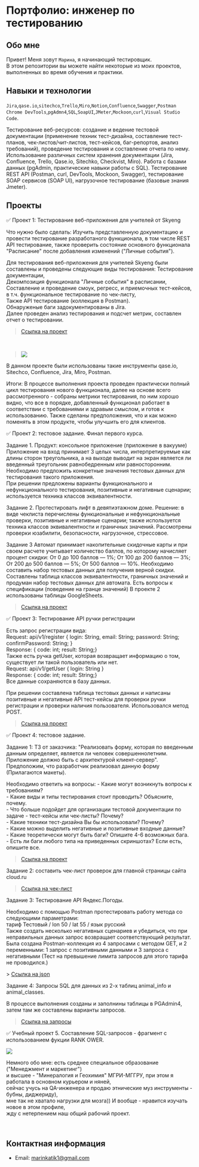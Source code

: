 # Портфолио: инженер по тестированию

## Обо мне 

Привет! Меня зовут ``Марина``, я начинающий тестировщик. <br>
В этом репозитории вы можете найти некоторые из моих проектов, выполненных во время обучения и практики.
<br>

## Навыки и технологии
  
``Jira``,``qase.io``,``sitechco``,``Trello``,``Miro``,``Notion``,``Confluence``,``Swagger``,``Postman``<br>
``Chrome DevTools``,``pgAdmn4``,``SQL``,``SoapUI``,``JMeter``,``Mockoon``,``curl``,``Visual Studio Code``.

<p>Тестирование веб-ресурсов: создание и ведение тестовой документации (применение техник тест-дизайна, составление тест-планов, чек-листов/чит-листов, тест-кейсов, баг-репортов,  
анализ требований), проведение тестирования и составление отчета по нему. Использование различных систем хранения документации (Jira, Confluence, Trello, Qase.io, Sitechko, Checkvist, Miro). Работа с базами данных (pgAdmin, практические навыки работы с SQL). Тестирование REST API (Postman, curl, DevTools, Mockoon, Swagger), тeстирование SOAP сервисов (SOAP UI), нагрузочное тестирование (базовые знания Jmeter).</p>

## Проекты

<p> ✅ Проект 1: Тестирование веб-приложения для учителей от Skyeng</p>
<p> Что нужно было сделать: Изучить представленную документацию и провести тестирование разработаного функционала, в том числе REST API тестирование, также проверить состояние основного функционала "Расписание" после добавления изменений ("Личные события").</p>
  
<p> Для тестирования веб-приложения для учителей Skyeng были составлены и проведены следующие виды тестирования:  
Тестирование документации,<br>
Декомпозиция функционала "Личные события" в расписании,<br>
Составление и проведение смоук, регресс, и приемочных тест-кейсов, в т.ч. функциональное тестирование по чек-листу,<br>
Также API тестирование (коллекция в Postman).<br>
Обнаруженые баги задокументированы в Jira.<br>
Далее проведен анализ тестирования и подсчет метрик, составлен отчет о тестировании.<p> 
  
> <a href="https://drive.google.com/file/d/1da3oor3WYHxpcSvdFGXv3wsmRWfvfwNv/view?usp=sharing">Ссылка на проект</a>
  <br> 
  
> <a href="http://joxi.ru/5mdXdYGiJKdXPm" target="_blank"><img src="http://dl3.joxi.net/drive/2023/06/11/0040/0046/2662446/46/61803f89ed.jpg"></a>
  
  В данном проекте были использованы такие инструменты qase.io, Sitechco, Confluence, Jira, Miro, Postman.
   
<p>Итоги: В процессе выполнения проекта проведен практически полный цикл тестирования нового функционала, далее на основе всего рассмотренного - собраны метрики тестирования, по ним хорошо видно, что все в порядке, добавленный функционал работает в соответствии с требованиями и здравым смыслом, и готов к использованию. Также сделаны предположения, что и как можно поменять в этом продукте, чтобы улучшить его для клиентов.</p>
 
<p> ✅ Проект 2: тестовое задание. Финал первого курса.</p>
  
<p> Задание 1.
Продукт: консольное приложение (приложение в вакууме) Приложение на вход принимает 3 целых  
числа, интерпретируемые как длины сторон треугольника, а на выходе выводит на экран является  
ли введенный треугольник равнобедренным или равносторонним. Необходимо предложить конкретные  
значения тестовых данных для тестирования такого приложения.<br>  
При решении предложены варианты функционального и нефункционального тестирования, позитивные  
и негативные сценарии; используется техника классов эквивалентности.<p> 
<p> Задание 2.
Протестировать лифт в девятиэтажном доме.
Решение: в виде чеклиста перечислены функциональные и нефункциональные проверки, позитивные  
и негативные сценарии;  
также используется техника классов эквивалентности и граничных значений.  
Рассмотрены проверки юзабилити, безопасности, нагрузочное, стрессовое.<p> 
<p> Задание 3
Автомат принимает накопительные скидочные карты и при своем расчете учитывает количество баллов,  
по которому начисляет процент скидки: От 0 до 100 баллов — 1%; От 100 до 200 баллов — 3%; От 200  
до 500 баллов — 5%; От 500 баллов — 10%.  
Необходимо составить набор тестовых данных для получения верной скидки.  
Составлены таблица классов эквивалентности, граничных значений и продуман набор тестовых данных  
для автомата. Есть вопросы к спецификации (поведение на гранце значений)  
В проекте 2 использованы таблицы GoogleSheets.<p> 

> <a href="https://docs.google.com/spreadsheets/d/1jfKwhkquWbE7_dQqD8cMBaIP__iH8oorEdi0fFqd4OU/edit?usp=sharing">Ссылка на проект</a>
 
<p> ✅ Проект 3: Тестирование API ручки регистрации</p>
Есть запрос регистрации вида:<br>
Request: api/v1/register { login: String, email: String; password: String; confirmPassword: String; }<br>
Response: { code: int; result: String;}<br>
Также есть ручка getUser, которая возвращает информацию о том, существует ли такой пользователь или нет.<br>
Request: api/v1/getUser { login: String }<br>  
Response: { code: int; result: String;}<br> 
Все данные сохраняются в базу данных.<br>
<p>При решении составлена таблица тестовых данных и написаны позитивные и негативные API тест-кейсы  
для проверки ручки регистрации и проверки наличия пользователя. Использовался метод POST.<p>
  
> <a href="https://docs.google.com/document/d/1ferj8KTPhcAywfzWGJXslt9pD3iZE9ZJlgDljWiMJ8w/edit?usp=sharing">Ссылка на проект</a>

<p> ✅ Проект 4: тестовое задание.</p> 
<p>Задание 1: ТЗ от заказчика: "Реализовать форму, которая по введенным данным определяет,  
является ли человек совершеннолетним. Приложение должно быть с архитектурой клиент-сервер".  
Предположим, что разработчик реализовал данную форму (Прилагаются макеты).<p>
<p>Необходимо ответить на вопросы:
- Какие могут возникнуть вопросы к требованиям?<br>
- Какие виды и типы тестирования стоит проводить? Объясните, почему.<br>
- Что больше подойдет для организации тестовой документации по задаче - тест-кейсы или чек-листы? Почему?<br>
- Какие техники тест-дизайна Вы бы использовали? Почему?<br>
- Какие можно выделить негативные и позитивные входные данные?<br>
- Какие теоретически могут быть баги? Опишите 4-6 возможных бага.<br>
- Есть ли баги любого типа на приведенных скриншотах? Если есть, опишите все.<p>
    
> <a href="https://docs.google.com/document/d/16yw7E1QuKPFj3NTT_GyH4yrXfqb6nIrGWOs5_CSo8Is/edit?usp=sharing">Ссылка на проект</a>
  
Задание 2:  cоставить чек-лист проверок для главной страницы сайта cloud.ru</p> 
  
> <a href="https://docs.google.com/spreadsheets/d/1M_fw-HeNYLmGkihhJoWfmoGNMH3cudWRVKPFY648KEg/edit?usp=sharing">Ссылка на чек-лист</a> <br>     
 
<p>Задание 3: Тестирование API Яндекс.Погоды.</p>
<p>Необходимо с помощью Postman протестировать работу метода со следующими параметрами:<br>
тариф Тестовый / lon 50 / lat 55 / язык русский<br>
Также создать несколько негативных сценариев и убедиться, что при неправильных данных запрос  
возвращает соответствующий результат.<br>
Была создана Postman-коллекция из 4 запросами с методом GET, и 2 переменными: 1 запрос с   
позитивными данными и 3 запроса с негативными (Тест на превышение лимита запросов для  
этого тарифа не проводился.)<p>
> <a href="https://drive.google.com/file/d/1kv3qEtua_dqWu0SFT4M9QMgyaMM3J61w/view?usp=sharing">Ссылка на json</a>
  
<p>Задание 4:  Запросы SQL для данных из 2-х таблиц animal_info и animal_classes.</p>
<p>В процессе выполнения созданы и заполнины таблицы в PGAdmin4, затем там же составлены варианты запросов.<br>

> <a href="https://drive.google.com/file/d/1w4qQWcwHZTCtdm6wNjfEmoVyM1Djl9l-/view?usp=sharing">Ссылка на запросы</a> <br>  
  
<p> ✅ Учебный проект 5.  Составление SQL-запросов - фрагмент с использованием фукции RANK OWER.</p>

<a href="http://joxi.ru/V2VzDLGUGaEnR2" target="_blank"><img src="http://dl3.joxi.net/drive/2023/06/06/0040/0046/2662446/46/b22964d9e3.jpg"></a>
  
 <p>Немного обо мне: есть среднее специальное образование ("Менеджмент и маркетинг") <br>
 и высшее - "Минералогия и Геохимия" МГРИ-МГГРУ, при этом я работала в основном курьером и няней, <br>
 сейчас учусь на QA-инженера и продаю этнические муз инструменты - бубны, диджериду),<br>
 мне так не хватало нагрузки для мозга)) И вообще - нравится изучать новое в этом профиле, <br>
 жду с нетерпением наш общий рабочий проект.<p>
 <br>
    
## Контактная информация
- Email: marinkatik1@gmail.com
